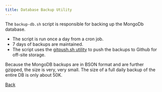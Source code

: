 ```yaml
---
title: Database Backup Utility
---
```


The `backup-db.sh` script is responsible for backing up the MongoDb database.

* The script is run once a day from a cron job.
* 7 days of backups are maintained.
* The script uses the [gitpush.sh utility](/pages/gitpush.sh.html) to push the backups to Github for off-site storage.

Because the MongoDB backups are in BSON format and are further gzipped, the size is very, very small. The size of a full daily backup of the entire DB is only about 50K. 

[Back](/)






